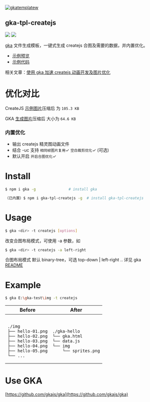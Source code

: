 [![gkatemplatew](https://user-images.githubusercontent.com/10385585/28489021-a9cc83aa-6eea-11e7-8c1b-4bb326bb9fe9.png)](https://github.com/joeyguo/gka)

## gka-tpl-createjs

<a href="https://www.npmjs.org/package/gka-tpl-createjs"><img src="https://img.shields.io/npm/v/gka-tpl-createjs.svg?style=flat"></a>
<a href="https://github.com/joeyguo/gka-tpl-createjs#license"><img src="https://img.shields.io/badge/license-MIT-blue.svg"></a>

[gka](https://github.com/joeyguo/gka) 文件生成模板，一键式生成 createjs 合图及需要的数据，并内置优化。

- [示例预览](https://gkajs.github.io/gka-tpl-createjs/example/gka.html)
- [示例代码](https://github.com/gkajs/gka-tpl-createjs/tree/master/example)

相关文章：[使用 gka 加速 createjs 动画开发及图片优化](https://github.com/joeyguo/blog/issues/19)

# 优化对比

CreateJS [示例图片](https://github.com/CreateJS/EaselJS/blob/master/_assets/art/spritesheet_grant.png)压缩后 为 `105.3 KB`

GKA [生成图片](https://github.com/gkajs/gka-tpl-createjs/tree/master/example/img/sprites.png)压缩后 大小为 `64.6 KB`

### 内置优化

- 输出 createjs 精灵图动画文件
- 结合 -uc 支持 `相同帧图片复用`✓ `空白裁剪优化`✓ (可选) 
- 默认开启 `开启合图优化`✓

# Install

```sh
$ npm i gka -g               # install gka

（已内置）$ npm i gka-tpl-createjs -g  # install gka-tpl-createjs
```

# Usage

```sh
$ gka <dir> -t createjs [options]
```

改变合图布局模式，可使用 -a 参数，如

```sh
$ gka <dir> -t createjs -a left-right
```
合图布局模式 默认 binary-tree，可选 top-down | left-right ..
详见 gka [README](https://github.com/gkajs/gka)

# Example

```sh
$ gka E:\gka-test\img -t createjs
```

<table>
    <thead>
        <tr><th>Before</th><th>After</th></tr>
    </thead>
    <tbody>
        <tr>
            <td><pre><code>
./img
├── hello-01.png
├── hello-02.png
├── hello-03.png
├── hello-04.png
├── hello-05.png
└── ...
</code></pre></td>
<td><pre><code>
./gka-hello
└── gka.html
└── data.js
└── img
    └── sprites.png
</code></pre></td>
        </tr>
    </tbody>
</table>

# Use GKA

[https://github.com/gkajs/gka](https://github.com/gkajs/gka)

